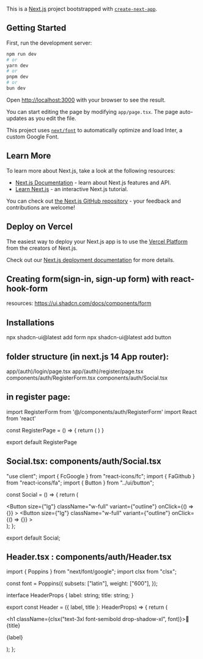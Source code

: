 This is a [Next.js](https://nextjs.org/) project bootstrapped with [`create-next-app`](https://github.com/vercel/next.js/tree/canary/packages/create-next-app).

## Getting Started

First, run the development server:

```bash
npm run dev
# or
yarn dev
# or
pnpm dev
# or
bun dev
```

Open [http://localhost:3000](http://localhost:3000) with your browser to see the result.

You can start editing the page by modifying `app/page.tsx`. The page auto-updates as you edit the file.

This project uses [`next/font`](https://nextjs.org/docs/basic-features/font-optimization) to automatically optimize and load Inter, a custom Google Font.

## Learn More

To learn more about Next.js, take a look at the following resources:

- [Next.js Documentation](https://nextjs.org/docs) - learn about Next.js features and API.
- [Learn Next.js](https://nextjs.org/learn) - an interactive Next.js tutorial.

You can check out [the Next.js GitHub repository](https://github.com/vercel/next.js/) - your feedback and contributions are welcome!

## Deploy on Vercel

The easiest way to deploy your Next.js app is to use the [Vercel Platform](https://vercel.com/new?utm_medium=default-template&filter=next.js&utm_source=create-next-app&utm_campaign=create-next-app-readme) from the creators of Next.js.

Check out our [Next.js deployment documentation](https://nextjs.org/docs/deployment) for more details.

## Creating form(sign-in, sign-up form) with react-hook-form

resources: https://ui.shadcn.com/docs/components/form

## Installations

npx shadcn-ui@latest add form
npx shadcn-ui@latest add button

## folder structure (in next.js 14 App router):

app/(auth)/login/page.tsx
app/(auth)/register/page.tsx
components/auth/RegisterForm.tsx
components/auth/Social.tsx

## in register page:

import RegisterForm from '@/components/auth/RegisterForm'
import React from 'react'

const RegisterPage = () => {
return (
<RegisterForm />
)
}

export default RegisterPage

## Social.tsx: components/auth/Social.tsx

"use client";
import { FcGoogle } from "react-icons/fc";
import { FaGithub } from "react-icons/fa";
import { Button } from "../ui/button";

const Social = () => {
  return (
    <div className="flex items-center w-full gap-x-2">
      <Button
        size={"lg"}
        className="w-full"
        variant={"outline"}
        onClick={() => {}}
      >
        <FcGoogle className="h-5 w-5" />
      </Button>
      <Button
        size={"lg"}
        className="w-full"
        variant={"outline"}
        onClick={() => {}}
      >
        <FaGithub className="h-5 w-5" />
      </Button>
    </div>
  );
};

export default Social;

## Header.tsx : components/auth/Header.tsx

import { Poppins } from "next/font/google";
import clsx from "clsx";

const font = Poppins({
  subsets: ["latin"],
  weight: ["600"],
});

interface HeaderProps {
  label: string;
  title: string;
}

export const Header = ({ label, title }: HeaderProps) => {
  return (
    <div className="w-full flex flex-col gap-y-4 items-center justify-center">
      <h1 className={clsx("text-3xl font-semibold drop-shadow-xl", font)}>🔐 {title}</h1>
      <p className="text-muted-foreground text-sm">{label}</p>
    </div>
  );
};



